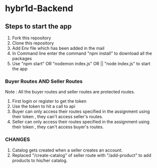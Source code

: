 # hybr1d-Backend

## Steps to start the app

1. Fork this repository 
2. Clone this repository
3. Add Env file which has been added in the mail
4. In Command line enter the command "npm install" to download all the packages
5. Use "npm start" OR "nodemon index.js" OR || "node index.js" to start the app


### Buyer Routes AND Seller Routes

Note : All the buyer routes and seller routes are protected routes.

1. First login or register to get the token 
2. Use the token to hit a call to api
3. Buyer can only access their routes specified in the assignment using their token , they can't access seller's routes.
4. Seller can only access their routes specified in the assignment using their token , they can't access buyer's routes.


### CHANGES 
1. Catalog gets created when a seller creates an account.
2. Replaced "/create-catalog" of seller route with "/add-product" to add products to his/her catalog.
